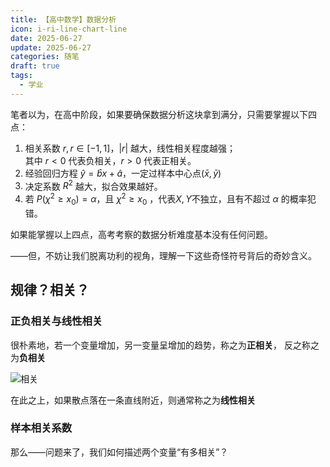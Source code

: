 ```yaml
---
title: 【高中数学】数据分析
icon: i-ri-line-chart-line
date: 2025-06-27
update: 2025-06-27
categories: 随笔
draft: true
tags:
  - 学业
---
```


笔者以为，在高中阶段，如果要确保数据分析这块拿到满分，只需要掌握以下四点：

1. 相关系数 $r, r\in [-1,1]$，$\left|r\right|$ 越大，线性相关程度越强；<br/>
   其中 $r<0$ 代表负相关，$r>0$ 代表正相关。
2. 经验回归方程 $\hat{y}=\hat{b}x+\hat{a}$，一定过样本中心点$(\bar{x}, \bar{y})$
3. 决定系数 $R^2$ 越大，拟合效果越好。
4. 若 $P(\chi^2\ge x_0)=\alpha$，且 $\chi^2 \ge x_0$ ，代表$X,Y$不独立，且有不超过 $\alpha$ 的概率犯错。

如果能掌握以上四点，高考考察的数据分析难度基本没有任何问题。

——但，不妨让我们脱离功利的视角，理解一下这些奇怪符号背后的奇妙含义。

## 规律？相关？

### 正负相关与线性相关

很朴素地，若一个变量增加，另一变量呈增加的趋势，称之为**正相关**， 反之称之为**负相关**

![相关](https://pic1.imgdb.cn/item/685eb6a758cb8da5c878f158.png)

在此之上，如果散点落在一条直线附近，则通常称之为**线性相关**

### 样本相关系数

那么——问题来了，我们如何描述两个变量“有多相关”？
